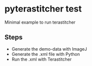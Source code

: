 # pyterastitcher test
Minimal example to run terastitcher

## Steps
* Generate the demo-data with ImageJ
* Generate the .xml file with Python
* Run the .xml with Terastitcher
